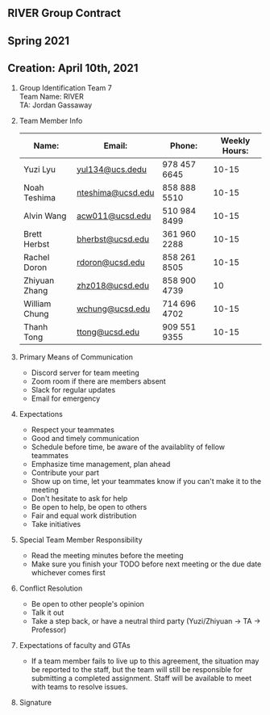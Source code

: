 ## RIVER Group Contract
## Spring 2021
## Creation: April 10th, 2021
1. Group Identification
    Team 7\
    Team Name: RIVER\
    TA: Jordan Gassaway
2. Team Member Info
   
    | Name:         | Email:            | Phone:       | Weekly Hours: |
    | ------------- | ----------------- | ------------ | ------------- |
    | Yuzi Lyu      | yul134@ucs.dedu   | 978 457 6645 | 10-15         |
    | Noah Teshima  | nteshima@ucsd.edu | 858 888 5510 | 10-15         |
    | Alvin Wang    | acw011@ucsd.edu   | 510 984 8499 | 10-15         |
    | Brett Herbst  | bherbst@ucsd.edu  | 361 960 2288 | 10-15         |
    | Rachel Doron  | rdoron@ucsd.edu   | 858 261 8505 | 10-15         |
    | Zhiyuan Zhang | zhz018@ucsd.edu   | 858 900 4739 | 10            |
    | William Chung | wchung@ucsd.edu   | 714 696 4702 | 10-15         |
    | Thanh Tong    | ttong@ucsd.edu    | 909 551 9355 | 10-15         |
    

3. Primary Means of Communication
    - Discord server for team meeting
    - Zoom room if there are members absent
    - Slack for regular updates
    - Email for emergency
4. Expectations
    - Respect your teammates
    - Good and timely communication
    - Schedule before time, be aware of the availablity of fellow teammates
    - Emphasize time management, plan ahead
    - Contribute your part
    - Show up on time, let your teammates know if you can't make it to the meeting
    - Don't hesitate to ask for help
    - Be open to help, be open to others
    - Fair and equal work distribution
    - Take initiatives
5. Special Team Member Responsibility
    - Read the meeting minutes before the meeting
    - Make sure you finish your TODO before next meeting or the due date whichever comes first
6. Conflict Resolution
    - Be open to other people's opinion
    - Talk it out
    - Take a step back, or have a neutral third party (Yuzi/Zhiyuan -> TA -> Professor)
7. Expectations of faculty and GTAs
    - If a team member fails to live up to this agreement, the situation may be reported to the staff, but the team will still be responsible for submitting a completed assignment. Staff will be available to meet with teams to resolve issues.
8.  Signature
